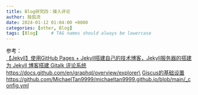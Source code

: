 ```yaml
---
title: Blog研究四：接入评论
author: 独孤流
date: 2024-01-12 01:04:00 +0800
categories: [other, Blog]
tags: [Blog]     # TAG names should always be lowercase
---
```


参考：\
[【Jekyll】使用GitHub Pages + Jekyll搭建自己的技术博客，Jekyll服务器的搭建](https://blog.csdn.net/q764424567/article/details/105711508)\
[为 Jekyll 博客搭建 Gitalk 评论系统](https://aerolith.ink/2018/08/25/Gitalk/)\
https://docs.github.com/en/graphql/overview/explorer\
[Giscus的基础设置](https://www.michaeltan.org/posts/giscus/)\
https://github.com/MichaelTan9999/michaeltan9999.github.io/blob/main/_config.yml
